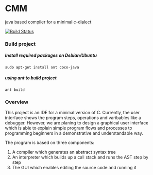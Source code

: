 CMM
===

java based compiler for a minimal c-dialect

[![Build Status](https://travis-ci.org/Projekt-CMM/CMM.svg?branch=master)](https://travis-ci.org/Projekt-CMM/CMM)

### Build project

##### Install required packages on Debian/Ubuntu

```
sudo apt-get install ant coco-java
```

##### using ant to build project

```
ant build
```

### Overview

This project is an IDE for a minimal version of C.
Currently, the user interface shows the program steps, operations and varibables like a debugger. However, we are planing to
design a graphical user interface which is able to explain simple program flows and processes to programming beginners in a
demonstrative and understandable way.

The program is based on three components:

1) A compiler which generates an abstract syntax tree  
2) An interpreter which builds up a call stack and runs the AST step by step  
3) The GUI which enables editing the source code and running it  
